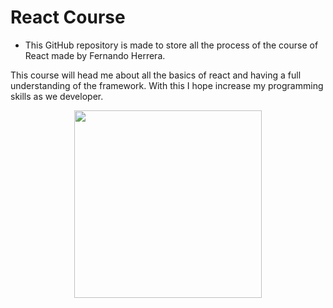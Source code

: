 # React Course

* This GitHub repository is made to store all the process of the course of React made by Fernando Herrera. 

This course will head me about all the basics of react and having a full understanding of the framework. With this I hope increase my programming skills as
we developer.


<p align="center"><img src="https://upload.wikimedia.org/wikipedia/commons/thumb/a/a7/React-icon.svg/2300px-React-icon.svg.png" width="300"/></p>